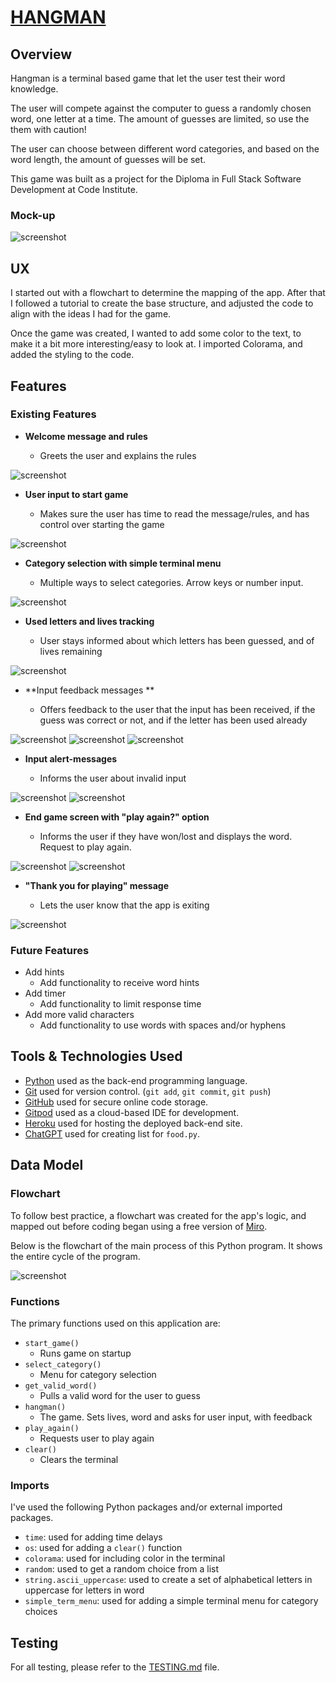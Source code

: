 # [HANGMAN](https://hangman-ci-c8eaf2c13598.herokuapp.com)
## Overview
Hangman is a terminal based game that let the user test their word knowledge.

The user will compete against the computer to guess a randomly chosen word, one letter at a time. The amount of guesses are limited, so use the them with caution!

The user can choose between different word categories, and based on the word length, the amount of guesses will be set. 

This game was built as a project for the Diploma in Full Stack Software Development at Code Institute.

### Mock-up

![screenshot](documentation/mockup.png)

## UX

I started out with a flowchart to determine the mapping of the app. After that I followed a tutorial to create the base structure, and adjusted the code to align with the ideas I had for the game.

Once the game was created, I wanted to add some color to the text, to make it a bit more interesting/easy to look at. I imported Colorama, and added the styling to the code.

## Features

### Existing Features

- **Welcome message and rules**

    - Greets the user and explains the rules

![screenshot](documentation/features/feature01.png)

- **User input to start game**

    - Makes sure the user has time to read the message/rules, and  has control over starting the game

![screenshot](documentation/features/feature02.png)

- **Category selection with simple terminal menu**

    - Multiple ways to select categories. Arrow keys or number input. 

![screenshot](documentation/feature03.png)

- **Used letters and lives tracking**

    - User stays informed about which letters has been guessed, and of lives remaining

![screenshot](documentation/features/feature04.png)

- **Input feedback messages **

    - Offers feedback to the user that the input has been received, if the guess was correct or not, and if the letter has been used already

![screenshot](documentation/features/feature05-1.png)
![screenshot](documentation/features/feature05-2.png)
![screenshot](documentation/features/feature05-3.png)

- **Input alert-messages**

    - Informs the user about invalid input

![screenshot](documentation/features/feature06-1.png)
![screenshot](documentation/features/feature06-2.png)

- **End game screen with "play again?" option**

    - Informs the user if they have won/lost and displays the word. Request to play again.

![screenshot](documentation/features/feature07-1.png)
![screenshot](documentation/features/feature07-2.png)

- **"Thank you for playing" message**

    - Lets the user know that the app is exiting

![screenshot](documentation/features/feature08.png)

### Future Features
- Add hints
    - Add functionality to receive word hints
- Add timer
    - Add functionality to limit response time
- Add more valid characters
    - Add functionality to use words with spaces and/or hyphens

## Tools & Technologies Used

- [Python](https://www.python.org) used as the back-end programming language.
- [Git](https://git-scm.com) used for version control. (`git add`, `git commit`, `git push`)
- [GitHub](https://github.com) used for secure online code storage.
- [Gitpod](https://gitpod.io) used as a cloud-based IDE for development.
- [Heroku](https://www.heroku.com) used for hosting the deployed back-end site.
- [ChatGPT](https://chat.openai.com/) used for creating list for `food.py`.

## Data Model

### Flowchart

To follow best practice, a flowchart was created for the app's logic,
and mapped out before coding began using a free version of [Miro](https://www.miro.com/).

Below is the flowchart of the main process of this Python program. It shows the entire cycle of the program.

![screenshot](documentation/flowchart.png)

###  Functions

The primary functions used on this application are:

- `start_game()`
    - Runs game on startup
- `select_category()`
    - Menu for category selection
- `get_valid_word()`
    - Pulls a valid word for the user to guess
- `hangman()`
    - The game. Sets lives, word and asks for user input, with feedback
- `play_again()`
    - Requests user to play again
- `clear()`
    -  Clears the terminal

### Imports

I've used the following Python packages and/or external imported packages.

- `time`: used for adding time delays
- `os`: used for adding a `clear()` function
- `colorama`: used for including color in the terminal
- `random`: used to get a random choice from a list
- `string.ascii_uppercase`: used to create a set of alphabetical letters in uppercase for letters in word
- `simple_term_menu`: used for adding a simple terminal menu for category choices

## Testing

For all testing, please refer to the [TESTING.md](TESTING.md) file.


